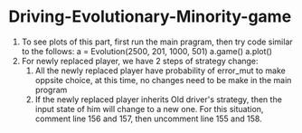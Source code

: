 # Driving-Evolutionary-Minority-game
1. To see plots of this part, first run the main pragram, then try code similar to the follows:
   a = Evolution(2500, 201, 1000, 501)
   a.game()
   a.plot()
2. For newly replaced player, we have 2 steps of strategy change:
    1. All the newly replaced player have probability of error_mut to make oppsite choice, at this time, 
        no changes need to be make in the main program
    2. If the newly replaced player inherits Old driver's strategy, then the input state of him will change to a new one.
        For this situation, comment line 156 and 157, then uncomment line 155 and 158.

